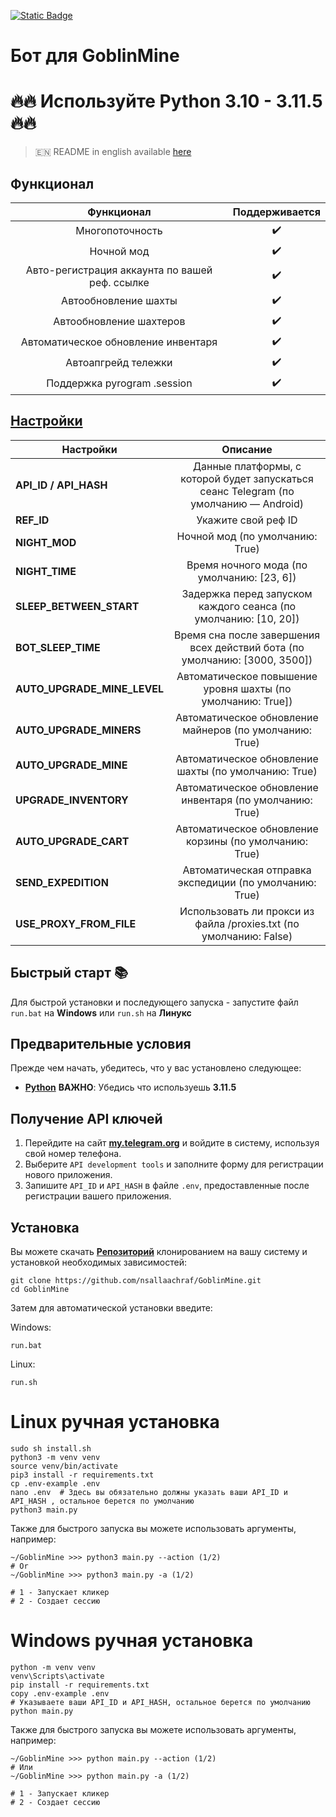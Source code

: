 [![Static Badge](https://img.shields.io/badge/Telegram-Bot%20Link-Link?style=for-the-badge&logo=Telegram&logoColor=white&logoSize=auto&color=blue)](https://t.me/GoblinMine_bot/start?startapp=6218943204)

# Бот для GoblinMine

# 🔥🔥 Используйте Python 3.10 - 3.11.5 🔥🔥

> 🇪🇳 README in english available [here](README-EN)

## Функционал  
|                   Функционал                   | Поддерживается |
|:----------------------------------------------:|:--------------:|
|                Многопоточность                 |       ✔️       | 
|                   Ночной мод                   |       ✔️       | 
| Авто-регистрация аккаунта по вашей реф. ссылке |       ✔️       |
|             Автообновление шахты               |       ✔️       |
|            Автообновление шахтеров             |       ✔️       |
|      Автоматическое обновление инвентаря       |       ✔️       |
|              Автоапгрейд тележки               |       ✔️       |
|          Поддержка pyrogram .session           |       ✔️       |


## [Настройки](https://github.com/nsallaachraf/GoblinMine/blob/main/.env-example/)
| Настройки                   |                Описание                                                               |
|-----------------------------|:-------------------------------------------------------------------------------------:|
| **API_ID / API_HASH**       | Данные платформы, с которой будет запускаться сеанс Telegram (по умолчанию — Android) |       
| **REF_ID**                  |                                  Укажите свой реф ID                                  |
| **NIGHT_MOD**               |                            Ночной мод (по умолчанию: True)                            |
| **NIGHT_TIME**              |                      Время ночного мода (по умолчанию: [23, 6])                       |
| **SLEEP_BETWEEN_START**     |            Задержка перед запуском каждого сеанса (по умолчанию: [10, 20])            |
| **BOT_SLEEP_TIME**          |      Время сна после завершения всех действий бота (по умолчанию: [3000, 3500])       |
| **AUTO_UPGRADE_MINE_LEVEL** |              Автоматическое повышение уровня шахты (по умолчанию: True])              |
| **AUTO_UPGRADE_MINERS**     |                Автоматическое обновление майнеров (по умолчанию: True)                |
| **AUTO_UPGRADE_MINE**       |                 Автоматическое обновление шахты (по умолчанию: True)                  |
| **UPGRADE_INVENTORY**       |               Автоматическое обновление инвентаря (по умолчанию: True)                |
| **AUTO_UPGRADE_CART**       |                Автоматическое обновление корзины (по умолчанию: True)                 |
| **SEND_EXPEDITION**         |                Автоматическая отправка экспедиции (по умолчанию: True)                |
| **USE_PROXY_FROM_FILE**     |          Использовать ли прокси из файла /proxies.txt (по умолчанию: False)           |

## Быстрый старт 📚

Для быстрой установки и последующего запуска - запустите файл `run.bat` на **Windows** или `run.sh` на **Линукс**

## Предварительные условия
Прежде чем начать, убедитесь, что у вас установлено следующее:
- [**Python**](https://www.python.org/downloads/release/python-3115/) **ВАЖНО**: Убедись что используешь **3.11.5**

## Получение API ключей
1. Перейдите на сайт [**my.telegram.org**](https://my.telegram.org/auth) и войдите в систему, используя свой номер телефона.
2. Выберите `API development tools` и заполните форму для регистрации нового приложения.
3. Запишите `API_ID` и `API_HASH` в файле `.env`, предоставленные после регистрации вашего приложения.

## Установка
Вы можете скачать [**Репозиторий**](https://github.com/nsallaachraf/GoblinMine) клонированием на вашу систему и установкой необходимых зависимостей:
```shell
git clone https://github.com/nsallaachraf/GoblinMine.git
cd GoblinMine
```

Затем для автоматической установки введите:

Windows:
```shell
run.bat
```

Linux:
```shell
run.sh
```

# Linux ручная установка
```shell
sudo sh install.sh
python3 -m venv venv
source venv/bin/activate
pip3 install -r requirements.txt
cp .env-example .env
nano .env  # Здесь вы обязательно должны указать ваши API_ID и API_HASH , остальное берется по умолчанию
python3 main.py
```

Также для быстрого запуска вы можете использовать аргументы, например:
```shell
~/GoblinMine >>> python3 main.py --action (1/2)
# Or
~/GoblinMine >>> python3 main.py -a (1/2)

# 1 - Запускает кликер
# 2 - Создает сессию
```


# Windows ручная установка
```shell
python -m venv venv
venv\Scripts\activate
pip install -r requirements.txt
copy .env-example .env
# Указываете ваши API_ID и API_HASH, остальное берется по умолчанию
python main.py
```

Также для быстрого запуска вы можете использовать аргументы, например:
```shell
~/GoblinMine >>> python main.py --action (1/2)
# Или
~/GoblinMine >>> python main.py -a (1/2)

# 1 - Запускает кликер
# 2 - Создает сессию
```